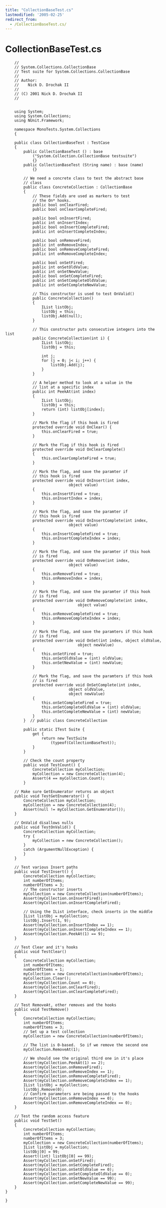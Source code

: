 ```yaml
---
title: "CollectionBaseTest.cs"
lastmodified: '2005-02-25'
redirect_from:
  - /CollectionBaseTest.cs/
---
```


CollectionBaseTest.cs
=====================

        //
        // System.Collections.CollectionBase
        // Test suite for System.Collections.CollectionBase
        //
        // Author:
        //    Nick D. Drochak II
        //
        // (C) 2001 Nick D. Drochak II
        //


        using System;
        using System.Collections;
        using NUnit.Framework;

        namespace MonoTests.System.Collections
        {

        public class CollectionBaseTest : TestCase     
        {
            public CollectionBaseTest () : base 
                ("System.Collection.CollectionBase testsuite") 
                {}
            public CollectionBaseTest (String name) : base (name) 
                {}

            // We need a concrete class to test the abstract base 
            // class
            public class ConcreteCollection : CollectionBase 
            {
                // These fields are used as markers to test 
                // the On* hooks.
                public bool onClearFired;
                public bool onClearCompleteFired;

                public bool onInsertFired;
                public int onInsertIndex;
                public bool onInsertCompleteFired;
                public int onInsertCompleteIndex;

                public bool onRemoveFired;
                public int onRemoveIndex;
                public bool onRemoveCompleteFired;
                public int onRemoveCompleteIndex;

                public bool onSetFired;
                public int onSetOldValue;
                public int onSetNewValue;
                public bool onSetCompleteFired;
                public int onSetCompleteOldValue;
                public int onSetCompleteNewValue;

                // This constructor is used to test OnValid()
                public ConcreteCollection() 
                {
                    IList listObj;
                    listObj = this;
                    listObj.Add(null);
                }

                // This constructor puts consecutive integers into the list
                public ConcreteCollection(int i) {
                    IList listObj;
                    listObj = this;

                    int j;
                    for (j = 0; j< i; j++) {
                        listObj.Add(j);
                    }
                }

                // A helper method to look at a value in the 
                // list at a specific index
                public int PeekAt(int index)
                {
                    IList listObj;
                    listObj = this;
                    return (int) listObj[index];
                }

                // Mark the flag if this hook is fired
                protected override void OnClear() {
                    this.onClearFired = true;
                }

                // Mark the flag if this hook is fired
                protected override void OnClearComplete() 
                {
                    this.onClearCompleteFired = true;
                }

                // Mark the flag, and save the paramter if 
                // this hook is fired
                protected override void OnInsert(int index, 
                                object value) 
                {
                    this.onInsertFired = true;
                    this.onInsertIndex = index;
                }

                // Mark the flag, and save the paramter if 
                // this hook is fired
                protected override void OnInsertComplete(int index, 
                                object value) 
                {
                    this.onInsertCompleteFired = true;
                    this.onInsertCompleteIndex = index;
                }
            
                // Mark the flag, and save the paramter if this hook 
                // is fired
                protected override void OnRemove(int index, 
                                object value) 
                {
                    this.onRemoveFired = true;
                    this.onRemoveIndex = index;
                }
            
                // Mark the flag, and save the paramter if this hook 
                // is fired
                protected override void OnRemoveComplete(int index, 
                                    object value) 
                {
                    this.onRemoveCompleteFired = true;
                    this.onRemoveCompleteIndex = index;
                }
            
                // Mark the flag, and save the paramters if this hook 
                // is fired
                protected override void OnSet(int index, object oldValue, 
                                    object newValue) 
                {
                    this.onSetFired = true;
                    this.onSetOldValue = (int) oldValue;
                    this.onSetNewValue = (int) newValue;
                }
            
                // Mark the flag, and save the paramters if this hook 
                // is fired
                protected override void OnSetComplete(int index, 
                                object oldValue, 
                                object newValue) 
                {
                    this.onSetCompleteFired = true;
                    this.onSetCompleteOldValue = (int) oldValue;
                    this.onSetCompleteNewValue = (int) newValue;
                }
            }  // public class ConcreteCollection

            public static ITest Suite {
                get {
                    return new TestSuite 
                        (typeof(CollectionBaseTest));
                }
            }

            // Check the count property
            public void TestCount() {
                ConcreteCollection myCollection;
                myCollection = new ConcreteCollection(4);
                Assert(4 == myCollection.Count);
            }

        // Make sure GetEnumerator returns an object
        public void TestGetEnumerator() {
            ConcreteCollection myCollection;
            myCollection = new ConcreteCollection(4);
            Assert(null != myCollection.GetEnumerator());
        }

        // OnValid disallows nulls
        public void TestOnValid() {
            ConcreteCollection myCollection;
            try {
                myCollection = new ConcreteCollection();
            }
            catch (ArgumentNullException) {
            }
        }

        // Test various Insert paths
        public void TestInsert() {
            ConcreteCollection myCollection;
            int numberOfItems;
            numberOfItems = 3;
            // The constructor inserts
            myCollection = new ConcreteCollection(numberOfItems);
            Assert(myCollection.onInsertFired);
            Assert(myCollection.onInsertCompleteFired);

            // Using the IList interface, check inserts in the middle
            IList listObj = myCollection;
            listObj.Insert(1, 9);
            Assert(myCollection.onInsertIndex == 1);
            Assert(myCollection.onInsertCompleteIndex == 1);
            Assert(myCollection.PeekAt(1) == 9);
        }

        // Test Clear and it's hooks
        public void TestClear() 
        {
            ConcreteCollection myCollection;
            int numberOfItems;
            numberOfItems = 1;
            myCollection = new ConcreteCollection(numberOfItems);
            myCollection.Clear();
            Assert(myCollection.Count == 0);
            Assert(myCollection.onClearFired);
            Assert(myCollection.onClearCompleteFired);
        }

        // Test RemoveAt, other removes and the hooks
        public void TestRemove() 
        {
            ConcreteCollection myCollection;
            int numberOfItems;
            numberOfItems = 3;
            // Set up a test collection
            myCollection = new ConcreteCollection(numberOfItems);

            // The list is 0-based.  So if we remove the second one
            myCollection.RemoveAt(1);

            // We should see the original third one in it's place
            Assert(myCollection.PeekAt(1) == 2);
            Assert(myCollection.onRemoveFired);
            Assert(myCollection.onRemoveIndex == 1);
            Assert(myCollection.onRemoveCompleteFired);
            Assert(myCollection.onRemoveCompleteIndex == 1);
            IList listObj = myCollection;
            listObj.Remove(0);
            // Confirm parameters are being passed to the hooks
            Assert(myCollection.onRemoveIndex == 0);
            Assert(myCollection.onRemoveCompleteIndex == 0);
        }

        // Test the random access feature
        public void TestSet() 
        {
            ConcreteCollection myCollection;
            int numberOfItems;
            numberOfItems = 3;
            myCollection = new ConcreteCollection(numberOfItems);
            IList listObj = myCollection;
            listObj[0] = 99;
            Assert((int) listObj[0] == 99);
            Assert(myCollection.onSetFired);
            Assert(myCollection.onSetCompleteFired);
            Assert(myCollection.onSetOldValue == 0);
            Assert(myCollection.onSetCompleteOldValue == 0);
            Assert(myCollection.onSetNewValue == 99);
            Assert(myCollection.onSetCompleteNewValue == 99);
        }
    }

    }

